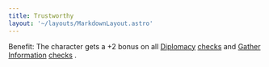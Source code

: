 ```yaml
---
title: Trustworthy
layout: '~/layouts/MarkdownLayout.astro'
---
```

Benefit: The character gets a +2 bonus on all [ Diplomacy](/modern.d20.srd/skills/diplomacy) [ checks](/modern.d20.srd/skills/skill.basics) and [ Gather Information](/modern.d20.srd/skills/gather.information) [ checks](/modern.d20.srd/skills/skill.basics) .

